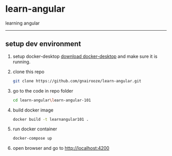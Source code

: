 # learn-angular

learning angular

------

## setup dev environment

1. setup docker-desktop
    [download docker-desktop](https://www.docker.com/) and make sure it is running.
2. clone this repo

    ```bash
    git clone https://github.com/gnairooze/learn-angular.git
    ```

3. go to the code in repo folder

    ```bash
    cd learn-angular\learn-angular-101
    ```

4. build docker image

    ```bash
    docker build -t learnangular101 .
    ```

5. run docker container

    ```bash
    docker-compose up
    ```

6. open browser and go to [http://localhost:4200](http://localhost:4200)

